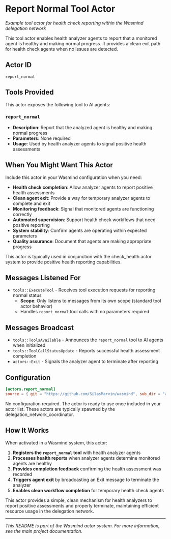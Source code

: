 # Report Normal Tool Actor

*Example tool actor for health check reporting within the Wasmind delegation network*

This tool actor enables health analyzer agents to report that a monitored agent is healthy and making normal progress. It provides a clean exit path for health check agents when no issues are detected.

## Actor ID
`report_normal`

## Tools Provided

This actor exposes the following tool to AI agents:

### `report_normal`
- **Description**: Report that the analyzed agent is healthy and making normal progress
- **Parameters**: None required
- **Usage**: Used by health analyzer agents to signal positive health assessments

## When You Might Want This Actor

Include this actor in your Wasmind configuration when you need:

- **Health check completion**: Allow analyzer agents to report positive health assessments
- **Clean agent exit**: Provide a way for temporary analyzer agents to complete and exit
- **Monitoring feedback**: Signal that monitored agents are functioning correctly
- **Automated supervision**: Support health check workflows that need positive reporting
- **System stability**: Confirm agents are operating within expected parameters
- **Quality assurance**: Document that agents are making appropriate progress

This actor is typically used in conjunction with the check_health actor system to provide positive health reporting capabilities.

## Messages Listened For

- `tools::ExecuteTool` - Receives tool execution requests for reporting normal status
  - **Scope**: Only listens to messages from its own scope (standard tool actor behavior)
  - Handles `report_normal` tool calls with no parameters required

## Messages Broadcast

- `tools::ToolsAvailable` - Announces the `report_normal` tool to AI agents when initialized
- `tools::ToolCallStatusUpdate` - Reports successful health assessment completion
- `actors::Exit` - Signals the analyzer agent to terminate after reporting

## Configuration

```toml
[actors.report_normal]
source = { git = "https://github.com/SilasMarvin/wasmind", sub_dir = "actors/delegation_network/crates/report_normal" }
```

No configuration required. The actor is ready to use once included in your actor list. These actors are typically spawned by the delegation_network_coordinator.

## How It Works

When activated in a Wasmind system, this actor:

1. **Registers the `report_normal` tool** with health analyzer agents
2. **Processes health reports** when analyzer agents determine monitored agents are healthy
3. **Provides completion feedback** confirming the health assessment was recorded
4. **Triggers agent exit** by broadcasting an Exit message to terminate the analyzer
5. **Enables clean workflow completion** for temporary health check agents

This actor provides a simple, clean mechanism for health analyzers to report positive assessments and properly terminate, maintaining efficient resource usage in the delegation network.

---

*This README is part of the Wasmind actor system. For more information, see the main project documentation.*